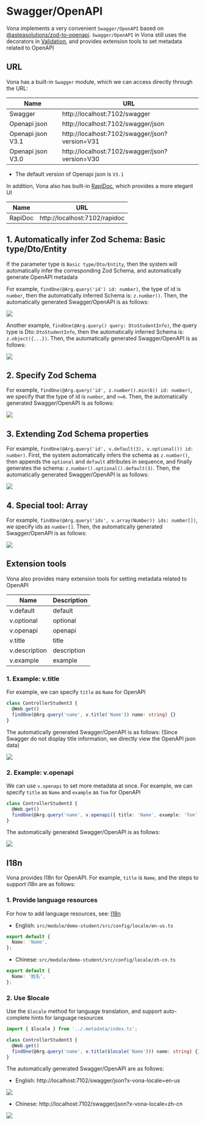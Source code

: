 # Swagger/OpenAPI

Vona implements a very convenient `Swagger/OpenAPI` based on [@asteasolutions/zod-to-openapi](https://github.com/asteasolutions/zod-to-openapi). `Swagger/OpenAPI` in Vona still uses the decorators in [Validation](../validation/introduction.md), and provides extension tools to set metadata related to OpenAPI

## URL

Vona has a built-in `Swagger` module, which we can access directly through the URL:

|Name|URL|
|--|--|
|Swagger|http://localhost:7102/swagger|
|Openapi json| http://localhost:7102/swagger/json|
|Openapi json V3.1| http://localhost:7102/swagger/json?version=V31|
|Openapi json V3.0| http://localhost:7102/swagger/json?version=V30|

- The default version of Openapi json is `V3.1`

In addition, Vona also has built-in [RapiDoc](https://rapidocweb.com/), which provides a more elegant UI

|Name|URL|
|--|--|
|RapiDoc|http://localhost:7102/rapidoc|

## 1. Automatically infer Zod Schema: Basic type/Dto/Entity

If the parameter type is `Basic type/Dto/Entity`, then the system will automatically infer the corresponding Zod Schema, and automatically generate OpenAPI metadata

For example, `findOne(@Arg.query('id') id: number)`, the type of id is `number`, then the automatically inferred Schema is: `z.number()`. Then, the automatically generated Swagger/OpenAPI is as follows:

![](../../../assets/img/openapi/openapi-1.png)

Another example, `findOne(@Arg.query() query: DtoStudentInfo)`, the query type is Dto: `DtoStudentInfo`, then the automatically inferred Schema is: `z.object({...})`. Then, the automatically generated Swagger/OpenAPI is as follows:

![](../../../assets/img/openapi/openapi-2.png)

## 2. Specify Zod Schema

For example, `findOne(@Arg.query('id', z.number().min(6)) id: number)`, we specify that the type of id is `number`, and `>=6`. Then, the automatically generated Swagger/OpenAPI is as follows:

![](../../../assets/img/openapi/openapi-3.png)

## 3. Extending Zod Schema properties

For example, `findOne(@Arg.query('id', v.default(3), v.optional()) id: number)`. First, the system automatically infers the schema as `z.number()`, then appends the `optional` and `default` attributes in sequence, and finally generates the schema: `z.number().optional().default(3)`. Then, the automatically generated Swagger/OpenAPI is as follows:

![](../../../assets/img/openapi/openapi-4.png)

## 4. Special tool: Array

For example, `findOne(@Arg.query('ids', v.array(Number)) ids: number[])`, we specify ids as `number[]`. Then, the automatically generated Swagger/OpenAPI is as follows:

![](../../../assets/img/openapi/openapi-5.png)

## Extension tools

Vona also provides many extension tools for setting metadata related to OpenAPI

|Name|Description|
|--|--|
|v.default|default|
|v.optional|optional|
|v.openapi|openapi|
|v.title|title|
|v.description|description|
|v.example|example|

### 1. Example: v.title

For example, we can specify `title` as `Name` for OpenAPI

``` typescript
class ControllerStudent3 {
  @Web.get()
  findOne(@Arg.query('name', v.title('Name')) name: string) {}
}
```

The automatically generated Swagger/OpenAPI is as follows: (Since Swagger do not display title information, we directly view the OpenAPI json data)

![](../../../assets/img/openapi/openapi-6.png)

### 2. Example: v.openapi

We can use `v.openapi` to set more metadata at once. For example, we can specify `title` as `Name` and `example` as `Tom` for OpenAPI

``` typescript
class ControllerStudent3 {
  @Web.get()
  findOne(@Arg.query('name', v.openapi({ title: 'Name', example: 'Tom' })) name: string) {}
}
```

The automatically generated Swagger/OpenAPI is as follows:

![](../../../assets/img/openapi/openapi-7.png)

## I18n

Vona provides I18n for OpenAPI. For example, `title` is `Name`, and the steps to support i18n ​​are as follows:

### 1. Provide language resources

For how to add language resources, see: [I18n](../../essentials/scope/locale.md)

* English: `src/module/demo-student/src/config/locale/en-us.ts`

``` typescript
export default {
  Name: 'Name',
};
```

* Chinese: `src/module/demo-student/src/config/locale/zh-cn.ts`

``` typescript
export default {
  Name: '姓名',
};
```

### 2. Use $locale

Use the `$locale` method for language translation, and support auto-complete hints for language resources

``` typescript
import { $locale } from '../.metadata/index.ts';

class ControllerStudent3 {
  @Web.get()
  findOne(@Arg.query('name', v.title($locale('Name'))) name: string) {}
}
```

The automatically generated Swagger/OpenAPI are as follows:

* English: http://localhost:7102/swagger/json?x-vona-locale=en-us

![](../../../assets/img/openapi/openapi-8.png)

* Chinese: http://localhost:7102/swagger/json?x-vona-locale=zh-cn

![](../../../assets/img/openapi/openapi-9.png)
